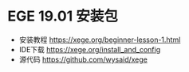 # EGE 19.01 安装包

- 安装教程 <https://xege.org/beginner-lesson-1.html>
- IDE下载 <https://xege.org/install_and_config>
- 源代码 <https://github.com/wysaid/xege>
